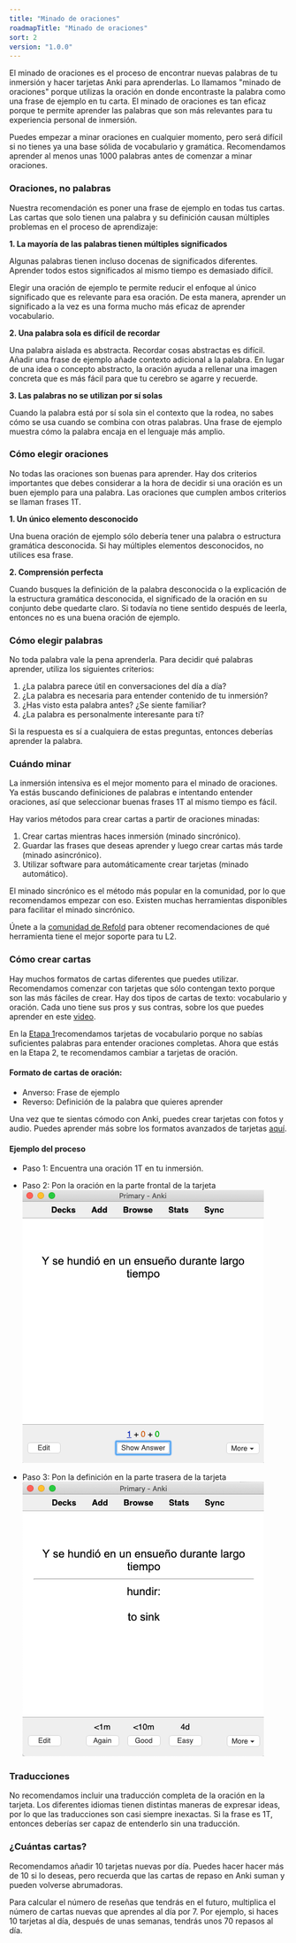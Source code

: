 ```yaml
---
title: "Minado de oraciones"
roadmapTitle: "Minado de oraciones"
sort: 2
version: "1.0.0"
---
```


El minado de oraciones es el proceso de encontrar nuevas palabras de tu inmersión y hacer tarjetas Anki para aprenderlas. Lo llamamos "minado de oraciones" porque utilizas la oración en donde encontraste la palabra como una frase de ejemplo en tu carta. El minado de oraciones es tan eficaz porque te permite aprender las palabras que son más relevantes para tu experiencia personal de inmersión.

Puedes empezar a minar oraciones en cualquier momento, pero será difícil si no tienes ya una base sólida de vocabulario y gramática. Recomendamos aprender al menos unas 1000 palabras antes de comenzar a minar oraciones.

### Oraciones, no palabras

Nuestra recomendación es poner una frase de ejemplo en todas tus cartas. Las cartas que solo tienen una palabra y su definición causan múltiples problemas en el proceso de aprendizaje:

**1. La mayoría de las palabras tienen múltiples significados**

Algunas palabras tienen incluso docenas de significados diferentes. Aprender todos estos significados al mismo tiempo es demasiado difícil.

Elegir una oración de ejemplo te permite reducir el enfoque al único significado que es relevante para esa oración. De esta manera, aprender un significado a la vez es una forma mucho más eficaz de aprender vocabulario.

**2. Una palabra sola es difícil de recordar**

Una palabra aislada es abstracta. Recordar cosas abstractas es difícil. Añadir una frase de ejemplo añade contexto adicional a la palabra. En lugar de una idea o concepto abstracto, la oración ayuda a rellenar una imagen concreta que es más fácil para que tu cerebro se agarre y recuerde.

**3. Las palabras no se utilizan por sí solas**

Cuando la palabra está por sí sola sin el contexto que la rodea, no sabes cómo se usa cuando se combina con otras palabras. Una frase de ejemplo muestra cómo la palabra encaja en el lenguaje más amplio.

### Cómo elegir oraciones

No todas las oraciones son buenas para aprender. Hay dos criterios importantes que debes considerar a la hora de decidir si una oración es un buen ejemplo para una palabra. Las oraciones que cumplen ambos criterios se llaman frases 1T.

**1. Un único elemento desconocido**

Una buena oración de ejemplo sólo debería tener una palabra o estructura gramática desconocida. Si hay múltiples elementos desconocidos, no utilices esa frase.

**2. Comprensión perfecta**

Cuando busques la definición de la palabra desconocida o la explicación de la estructura gramática desconocida, el significado de la oración en su conjunto debe quedarte claro. Si todavía no tiene sentido después de leerla, entonces no es una buena oración de ejemplo.

### Cómo elegir palabras

No toda palabra vale la pena aprenderla. Para decidir qué palabras aprender, utiliza los siguientes criterios:

1. ¿La palabra parece útil en conversaciones del día a día?
1. ¿La palabra es necesaria para entender contenido de tu inmersión?
1. ¿Has visto esta palabra antes? ¿Se siente familiar?
1. ¿La palabra es personalmente interesante para ti?

Si la respuesta es sí a cualquiera de estas preguntas, entonces deberías aprender la palabra.

### Cuándo minar

La inmersión intensiva es el mejor momento para el minado de oraciones. Ya estás buscando definiciones de palabras e intentando entender oraciones, así que seleccionar buenas frases 1T al mismo tiempo es fácil.

Hay varios métodos para crear cartas a partir de oraciones minadas:

1. Crear cartas mientras haces inmersión (minado sincrónico).
1. Guardar las frases que deseas aprender y luego crear cartas más tarde (minado asincrónico).
1. Utilizar software para automáticamente crear tarjetas (minado automático).

El minado sincrónico es el método más popular en la comunidad, por lo que recomendamos empezar con eso. Existen muchas herramientas disponibles para facilitar el minado sincrónico.

Únete a la [comunidad de Refold][join-link] para obtener recomendaciones de qué herramienta tiene el mejor soporte para tu L2.

### Cómo crear cartas

Hay muchos formatos de cartas diferentes que puedes utilizar. Recomendamos comenzar con tarjetas que sólo contengan texto porque son las más fáciles de crear. Hay dos tipos de cartas de texto: vocabulario y oración. Cada uno tiene sus pros y sus contras, sobre los que puedes aprender en este [video][vocab-vs-sentence-video].

En la [Etapa 1][vocabulary-cards]recomendamos tarjetas de vocabulario porque no sabías suficientes palabras para entender oraciones completas. Ahora que estás en la Etapa 2, te recomendamos cambiar a tarjetas de oración.

#### Formato de cartas de oración:

-   Anverso: Frase de ejemplo
-   Reverso: Definición de la palabra que quieres aprender

Una vez que te sientas cómodo con Anki, puedes crear tarjetas con fotos y audio. Puedes aprender más sobre los formatos avanzados de tarjetas [aquí][advanced-mining].

#### Ejemplo del proceso

-   Paso 1: Encuentra una oración 1T en tu inmersión.
-   Paso 2: Pon la oración en la parte frontal de la tarjeta ![](../../../images/sentence-card-front.png)

-   Paso 3: Pon la definición en la parte trasera de la tarjeta ![](../../../images/sentence-card-back.png)

### Traducciones

No recomendamos incluir una traducción completa de la oración en la tarjeta. Los diferentes idiomas tienen distintas maneras de expresar ideas, por lo que las traducciones son casi siempre inexactas. Si la frase es 1T, entonces deberías ser capaz de entenderlo sin una traducción.

### ¿Cuántas cartas?

Recomendamos añadir 10 tarjetas nuevas por día. Puedes hacer hacer más de 10 si lo deseas, pero recuerda que las cartas de repaso en Anki suman y pueden volverse abrumadoras.

Para calcular el número de reseñas que tendrás en el futuro, multiplica el número de cartas nuevas que aprendes al día por 7. Por ejemplo, si haces 10 tarjetas al día, después de unas semanas, tendrás unos 70 repasos al día.

[join-link]: /join
[vocab-vs-sentence-video]: https://www.youtube.com/watch?v=GLfmKWhLhjk
[advanced-mining]: /roadmap/stage-2/b/advanced-sentence-mining
[vocabulary-cards]: /simplified/stage-1/a/vocabulary#Creating-Your-Own-Deck

